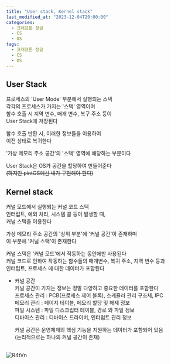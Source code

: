```yaml
---
title: "User stack, Kernel stack"
last_modified_at: "2023-12-04T20:00:00"
categories:
  - 크래프톤 정글
  - CS
  - OS
tags:
  - 크래프톤 정글
  - CS
  - OS
---
```


## User Stack
 프로세스의 'User Mode' 부분에서 실행되는 스택<br>
 각각의 프로세스가 가지는 '스택' 영역이며<br>
 함수 호출 시 지역 변수, 매개 변수, 복구 주소 등이<br>
 User Stack에 저장된다<br>

 함수 호출 반환 시, 이러한 정보들을 이용하여<br>
 이전 상태로 복귀한다<br>

 '가상 메모리 주소 공간'의 '스택' 영역에 해당하는 부분이다<br>
 
 User Stack은 OS가 공간을 할당하여 만들어준다<br>
 ~~(하지만 pintOS에선 내가 구현해야 한다)~~<br>
 
## Kernel stack
 커널 모드에서 실행되는 커널 코드 스택<br>
 인터럽트, 예외 처리, 시스템 콜 등이 발생할 때,<br>
 커널 스택을 이용한다<br>

 가상 메모리 주소 공간의 '상위 부분'에 '커널 공간'이 존재하며<br>
 이 부분에 '커널 스택'이 존재한다<br>

 커널 스택은 '커널 모드'에서 작동하는 동안에만 사용된다<br>
 커널 코드로 인하여 작동하는 함수들의 매개변수, 복귀 주소, 지역 변수 등과<br>
 인터럽트, 프로세스 에 대한 데이터가 포함된다<br>

 - 커널 공간<br>
   커널 공간이 가지는 정보는 정말 다양하고 중요한 데이터를 포함한다<br>
   프로세스 관리 : PCB(프로세스 제어 블록), 스케쥴러 관리 구조체, IPC<br>
   메모리 관리 : 페이지 테이블, 메모리 할당 및 해제 정보<br>
   파일 시스템 : 파일 디스크립터 테이블, 경로 와 파일 정보<br>
   디바이스 관리 : 디바이스 드라이버, 인터럽트 관리 정보<br>
   
   커널 공간은 운영체제의 핵심 기능을 지원하는 데이터가 포함되어 있음<br>
   (논리적으로는 하나의 커널 공간이 존재)<br><br>


 ![R4tVn](https://github.com/hnjog/hnjog.github.io/assets/43630972/a5817481-d5a5-47a1-b82e-7625ed3cb153)

